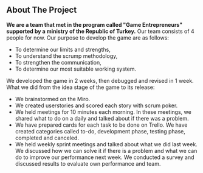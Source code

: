 ## About The Project
**We are a team that met in the program called "Game Entrepreneurs" supported by a ministry of the Republic of Turkey.** Our team consists of 4 people for now. Our purpose to develop the game are as follows:

* To determine our limits and strengths,  
* To understand the scrump methodology,  
* To strengthen the communication,  
* To determine our most suitable working system.  

We developed the game in 2 weeks, then debugged and revised in 1 week.
What we did from the idea stage of the game to its release:

* We brainstormed on the Miro.  
* We created userstories and scored each story with scrum poker.  
* We held meetings for 10 minutes each morning. In these meetings, we shared what to do on a daily and talked about if there was a problem.  
* We have prepared cards for each task to be done on Trello. We have created categories called to-do, development phase, testing phase, completed and canceled.  
* We held weekly sprint meetings and talked about what we did last week. We discussed how we can solve it if there is a problem and what we can do to improve our performance next week. We conducted a survey and discussed results to evaluate own performance and team.
